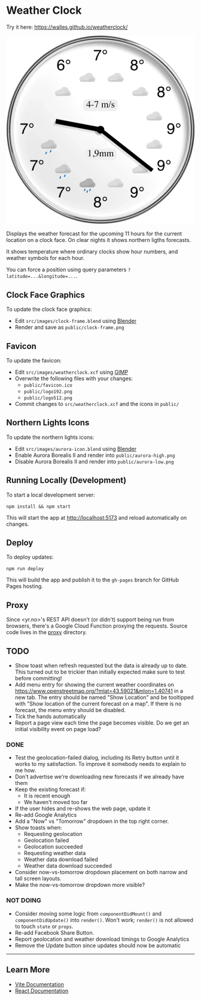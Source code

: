 # Weather Clock

Try it here: <https://walles.github.io/weatherclock/>

[![Screenshot](weatherclock-screenshot.webp)](https://walles.github.io/weatherclock/)

Displays the weather forecast for the upcoming 11 hours for the current location
on a clock face. On clear nights it shows northern ligths forecasts.

It shows temperature where ordinary clocks show hour numbers, and weather
symbols for each hour.

You can force a position using query parameters `?latitude=...&longitude=...`.

## Clock Face Graphics

To update the clock face graphics:

- Edit `src/images/clock-frame.blend` using [Blender](https://blender.org)
- Render and save as `public/clock-frame.png`

## Favicon

To update the favicon:

- Edit `src/images/weatherclock.xcf` using [GIMP](https://gimp.org/)
- Overwrite the following files with your changes:
  - `public/favicon.ico`
  - `public/logo192.png`
  - `public/logo512.png`
- Commit changes to `src/weatherclock.xcf` and the icons in `public/`

## Northern Lights Icons

To update the northern lights icons:

- Edit `src/images/aurora-icon.blend` using [Blender](https://blender.org)
- Enable Aurora Borealis II and render into `public/aurora-high.png`
- Disable Aurora Borealis II and render into `public/aurora-low.png`

## Running Locally (Development)

To start a local development server:

```fish
npm install && npm start
```

This will start the app at [http://localhost:5173](http://localhost:5173) and reload automatically on changes.

## Deploy

To deploy updates:

```fish
npm run deploy
```

This will build the app and publish it to the `gh-pages` branch for GitHub Pages hosting.

## Proxy

Since <yr.no>'s REST API doesn't (or didn't) support being run from browsers,
there's a Google Cloud Function proxying the requests. Source code lives in
the [proxy](proxy) directory.

## TODO

- Show toast when refresh requested but the data is already up to date. This
  turned out to be trickier than initially expected make sure to test before
  committing!
- Add menu entry for showing the current weather coordinates on
  https://www.openstreetmap.org/?mlat=43.59021&mlon=1.40741 in a new tab. The
  entry should be named "Show Location" and be tooltipped with "Show location of
  the current forecast on a map". If there is no forecast, the menu entry should
  be disabled.
- Tick the hands automatically
- Report a page view each time the page becomes visible. Do we get an initial
  visibility event on page load?

### DONE

- Test the geolocation-failed dialog, including its Retry button until it works
  to my satisfaction. To improve it somebody needs to explain to me how.
- Don't advertise we're downloading new forecasts if we already have them
- Keep the existing forecast if:
  - It is recent enough
  - We haven't moved too far
- If the user hides and re-shows the web page, update it
- Re-add Google Analytics
- Add a "Now" vs "Tomorrow" dropdown in the top right corner.
- Show toasts when:
  - Requesting geolocation
  - Geolocation failed
  - Geolocation succeeded
  - Requesting weather data
  - Weather data download failed
  - Weather data download succeeded
- Consider now-vs-tomorrow dropdown placement on both narrow and tall screen
  layouts.
- Make the now-vs-tomorrow dropdown more visible?

### NOT DOING

- Consider moving some logic from `componentDidMount()` and `componentDidUpdate()`
  into `render()`. Won't work; `render()` is not allowed to touch `state` or `props`.
- Re-add Facebook Share Button.
- Report geolocation and weather download timings to Google Analytics
- Remove the Update button since updates should now be automatic

---

## Learn More

- [Vite Documentation](https://vitejs.dev/guide/)
- [React Documentation](https://reactjs.org/)

